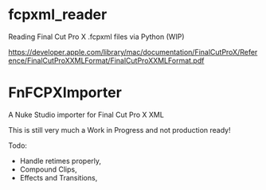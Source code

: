 # fcpxml_reader
Reading Final Cut Pro X .fcpxml files via Python (WIP)

https://developer.apple.com/library/mac/documentation/FinalCutProX/Reference/FinalCutProXXMLFormat/FinalCutProXXMLFormat.pdf

# FnFCPXImporter
A Nuke Studio importer for Final Cut Pro X XML

This is still very much a Work in Progress and not production ready!

Todo:

* Handle retimes properly,
* Compound Clips,
* Effects and Transitions,
